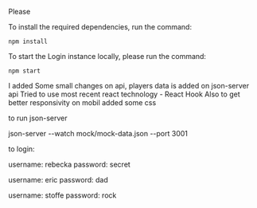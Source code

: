 Please

To install the required dependencies, run the command:

```
npm install
```

To start the Login instance locally, please run the command:

```
npm start
```

I added Some small changes on api, players data is added on json-server api
Tried to use most recent react technology - React Hook
Also to get better responsivity on mobil added some css

to run json-server

json-server --watch mock/mock-data.json --port 3001



to login:

username: rebecka
password: secret

username: eric
password: dad

username: stoffe
password: rock
